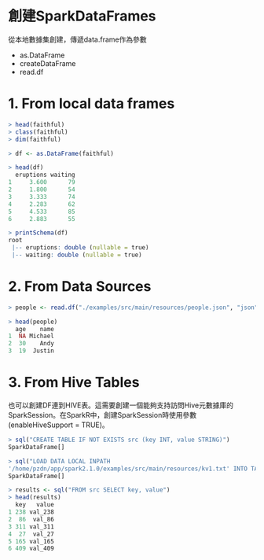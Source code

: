 # 創建SparkDataFrames

從本地數據集創建，傳遞data.frame作為參數

- as.DataFrame
- createDataFrame 
- read.df

# 1. From local data frames

```r
> head(faithful)
> class(faithful)
> dim(faithful)

> df <- as.DataFrame(faithful)

> head(df)
  eruptions waiting
1     3.600      79
2     1.800      54
3     3.333      74
4     2.283      62
5     4.533      85
6     2.883      55

> printSchema(df)
root
 |-- eruptions: double (nullable = true)
 |-- waiting: double (nullable = true)
```

# 2. From Data Sources

```r
> people <- read.df("./examples/src/main/resources/people.json", "json")

> head(people)
  age    name
1  NA Michael
2  30    Andy
3  19  Justin
```

# 3. From Hive Tables

也可以創建DF連到HIVE表。這需要創建一個能夠支持訪問Hive元數據庫的SparkSession。在SparkR中，創建SparkSession時使用參數(enableHiveSupport = TRUE)。

```r
> sql("CREATE TABLE IF NOT EXISTS src (key INT, value STRING)")
SparkDataFrame[]

> sql("LOAD DATA LOCAL INPATH 
'/home/pzdn/app/spark2.1.0/examples/src/main/resources/kv1.txt' INTO TABLE src")
SparkDataFrame[]

> results <- sql("FROM src SELECT key, value")
> head(results)
  key   value
1 238 val_238
2  86  val_86
3 311 val_311
4  27  val_27
5 165 val_165
6 409 val_409
```
